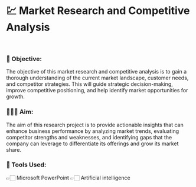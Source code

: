 <h1>
  💹 Market Research and Competitive Analysis
</h1><br>
<h3>
  📌 Objective:
</h3>
The objective of this market research and competitive analysis is to gain a thorough understanding of the current market landscape, customer needs, and competitor strategies. This will guide strategic decision-making, improve competitive positioning, and help identify market opportunities for growth.
<br>
<h3>
  👨🏻‍💻 Aim:
</h3>The aim of this research project is to provide actionable insights that can enhance business performance by analyzing market trends, evaluating competitor strengths and weaknesses, and identifying gaps that the company can leverage to differentiate its offerings and grow its market share.
<br>
<h3>
  🧭 Tools Used:
</h3>
👉🏻 Microsoft PowerPoint
👉🏻 Artificial intelligence
